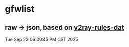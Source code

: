 # gfwlist
## raw -> json, based on [v2ray-rules-dat](https://github.com/Loyalsoldier/v2ray-rules-dat)
Tue Sep 23 06:00:45 PM CST 2025

